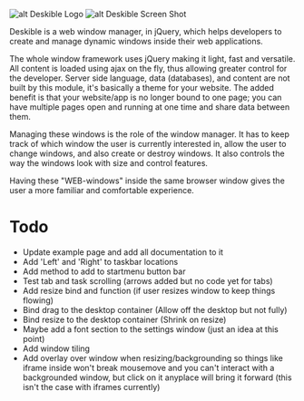![alt Deskible Logo](https://rawgit.com/TheSin-/deskible/master/resources/images/logo.png "Deskible Logo")
![alt Deskible Screen Shot](https://rawgit.com/TheSin-/deskible/master/resources/images/deskiblescreenie.png "Screen Shot")

Deskible is a web window manager, in jQuery, which helps developers to create and manage dynamic windows inside their web applications.

The whole window framework uses jQuery making it light, fast and versatile. All content is loaded using ajax on the fly, thus allowing greater control for the developer.  Server side language, data (databases), and content are not built by this module, it's basically a theme for your website. The added benefit is that your website/app is no longer bound to one page; you can have multiple pages open and running at one time and share data between them.

Managing these windows is the role of the window manager. It has to keep track of which window the user is currently interested in, allow the user to change windows, and also create or destroy windows. It also controls the way the windows look with size and control features.

Having these "WEB-windows" inside the same browser window gives the user a more familiar and comfortable experience.

# Todo
* Update example page and add all documentation to it
* Add 'Left' and 'Right' to taskbar locations
* Add method to add to startmenu button bar
* Test tab and task scrolling (arrows added but no code yet for tabs)
* Add resize bind and function (if user resizes window to keep things flowing)
* Bind drag to the desktop container (Allow off the desktop but not fully)
* Bind resize to the desktop container (Shrink on resize)
* Maybe add a font section to the settings window (just an idea at this point)
* Add window tiling
* Add overlay over window when resizing/backgrounding so things like iframe inside won't break mousemove and you can't interact with a backgrounded window, but click on it anyplace will bring it forward (this isn't the case with iframes currently)
